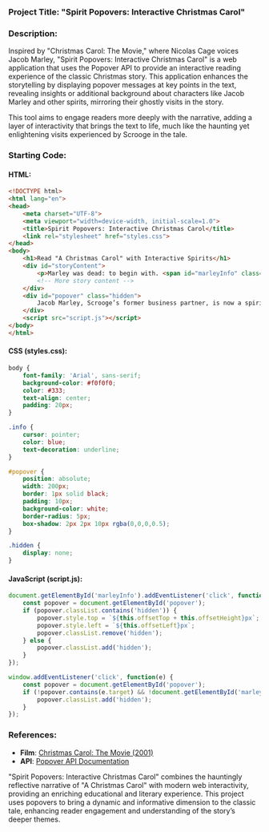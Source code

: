 ### Project Title: **"Spirit Popovers: Interactive Christmas Carol"**

### Description:
Inspired by "Christmas Carol: The Movie," where Nicolas Cage voices Jacob Marley, "Spirit Popovers: Interactive Christmas Carol" is a web application that uses the Popover API to provide an interactive reading experience of the classic Christmas story. This application enhances the storytelling by displaying popover messages at key points in the text, revealing insights or additional background about characters like Jacob Marley and other spirits, mirroring their ghostly visits in the story.

This tool aims to engage readers more deeply with the narrative, adding a layer of interactivity that brings the text to life, much like the haunting yet enlightening visits experienced by Scrooge in the tale.

### Starting Code:

#### HTML:
```html
<!DOCTYPE html>
<html lang="en">
<head>
    <meta charset="UTF-8">
    <meta viewport="width=device-width, initial-scale=1.0">
    <title>Spirit Popovers: Interactive Christmas Carol</title>
    <link rel="stylesheet" href="styles.css">
</head>
<body>
    <h1>Read "A Christmas Carol" with Interactive Spirits</h1>
    <div id="storyContent">
        <p>Marley was dead: to begin with. <span id="marleyInfo" class="info">[?]</span></p>
        <!-- More story content -->
    </div>
    <div id="popover" class="hidden">
        Jacob Marley, Scrooge’s former business partner, is now a spirit visiting Scrooge to warn him.
    </div>
    <script src="script.js"></script>
</body>
</html>
```

#### CSS (styles.css):
```css
body {
    font-family: 'Arial', sans-serif;
    background-color: #f0f0f0;
    color: #333;
    text-align: center;
    padding: 20px;
}

.info {
    cursor: pointer;
    color: blue;
    text-decoration: underline;
}

#popover {
    position: absolute;
    width: 200px;
    border: 1px solid black;
    padding: 10px;
    background-color: white;
    border-radius: 5px;
    box-shadow: 2px 2px 10px rgba(0,0,0,0.5);
}

.hidden {
    display: none;
}
```

#### JavaScript (script.js):
```javascript
document.getElementById('marleyInfo').addEventListener('click', function() {
    const popover = document.getElementById('popover');
    if (popover.classList.contains('hidden')) {
        popover.style.top = `${this.offsetTop + this.offsetHeight}px`;
        popover.style.left = `${this.offsetLeft}px`;
        popover.classList.remove('hidden');
    } else {
        popover.classList.add('hidden');
    }
});

window.addEventListener('click', function(e) {
    const popover = document.getElementById('popover');
    if (!popover.contains(e.target) && !document.getElementById('marleyInfo').contains(e.target)) {
        popover.classList.add('hidden');
    }
});
```

### References:
- **Film**: [Christmas Carol: The Movie (2001)](https://en.wikipedia.org/wiki/Christmas_Carol:_The_Movie)
- **API**: [Popover API Documentation](https://developer.mozilla.org/en-US/docs/Web/API/Popover_API)

"Spirit Popovers: Interactive Christmas Carol" combines the hauntingly reflective narrative of "A Christmas Carol" with modern web interactivity, providing an enriching educational and literary experience. This project uses popovers to bring a dynamic and informative dimension to the classic tale, enhancing reader engagement and understanding of the story’s deeper themes.